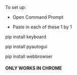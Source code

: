 To set up:

 - Open Command Prompt
 
 - Paste in each of these 1 by 1 
 
 pip install keyboard
 
 pip install pyautogui
 
 pip install webbrowser
 
 
 #### ONLY WORKS IN CHROME ####
